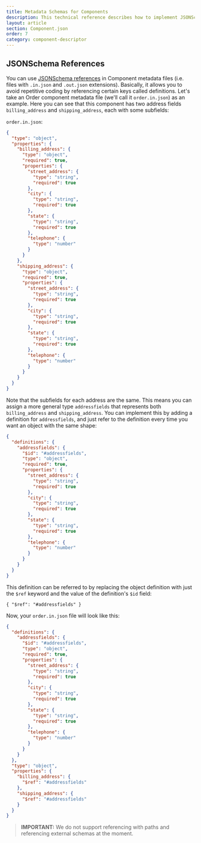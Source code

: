 ```yaml
---
title: Metadata Schemas for Components
description: This technical reference describes how to implement JSONSchema references in .in and .out component metadata
layout: article
section: Component.json
order: 7
category: component-descriptor
---
```


## JSONSchema References

You can use [JSONSchema references](https://json-schema.org) in Component metadata files (i.e. files with `.in.json` and `.out.json` extensions). Basically, it allows you to avoid repetitive coding by referencing certain keys called definitions. Let's take an Order component metadata file (we'll call it `order.in.json`) as an example. Here you can see that this component has two address fields `billing_address` and `shipping_address`, each with some subfields:

`order.in.json`:

```json
{
  "type": "object",
  "properties": {
    "billing_address": {
      "type": "object",
      "required": true,
      "properties": {
        "street_address": {
          "type": "string",
          "required": true
        },
        "city": {
          "type": "string",
          "required": true
        },
        "state": {
          "type": "string",
          "required": true
        },
        "telephone": {
          "type": "number"
        }
      }
    },
    "shipping_address": {
      "type": "object",
      "required": true,
      "properties": {
        "street_address": {
          "type": "string",
          "required": true
        },
        "city": {
          "type": "string",
          "required": true
        },
        "state": {
          "type": "string",
          "required": true
        },
        "telephone": {
          "type": "number"
        }
      }
    }
  }
}
```

Note that the subfields for each address are the same. This means you can assign a more general type `addressfields` that represents both `billing_address` and `shipping_address`. You can implement this by adding a definition for `addressfields`, and just refer to the definition every time you want an object with the same shape:

```json
{
  "definitions": {
    "addressfields": {
      "$id": "#addressfields",
      "type": "object",
      "required": true,
      "properties": {
        "street_address": {
          "type": "string",
          "required": true
        },
        "city": {
          "type": "string",
          "required": true
        },
        "state": {
          "type": "string",
          "required": true
        },
        "telephone": {
          "type": "number"
        }
      }
    }
  }
}
```

This definition can be referred to by replacing the object definition with just the `$ref` keyword and the value of the definition's `$id` field:

`{ "$ref": "#addressfields" }`

Now, your `order.in.json` file will look like this:

```json
{
  "definitions": {
    "addressfields": {
      "$id": "#addressfields",
      "type": "object",
      "required": true,
      "properties": {
        "street_address": {
          "type": "string",
          "required": true
        },
        "city": {
          "type": "string",
          "required": true
        },
        "state": {
          "type": "string",
          "required": true
        },
        "telephone": {
          "type": "number"
        }
      }
    }
  },
  "type": "object",
  "properties": {
    "billing_address": {
      "$ref": "#addressfields"
    },
    "shipping_address": {
      "$ref": "#addressfields"
    }
  }
}
```

>**IMPORTANT:** We do not support referencing with paths and referencing external schemas at the moment.
